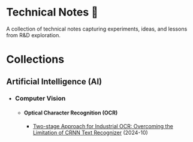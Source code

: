 # Technical Notes 📝

A collection of technical notes capturing experiments, ideas, and lessons from R&D exploration. 

# Collections

## Artificial Intelligence (AI)

- ### Computer Vision

    - #### Optical Character Recognition (OCR)

        - [Two-stage Approach for Industrial OCR: Overcoming the Limitation of CRNN Text Recognizer](https://github.com/kengboon/technical-notes/blob/main/technical-notes/ocr-2-stages.md) (2024-10)
